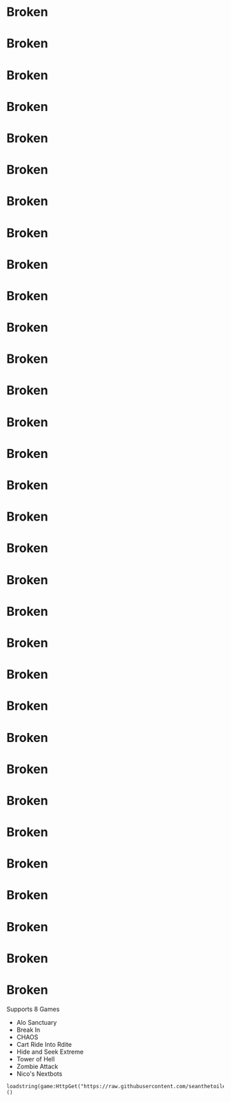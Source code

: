 # Broken
# Broken
# Broken
# Broken
# Broken
# Broken
# Broken
# Broken
# Broken
# Broken
# Broken
# Broken
# Broken
# Broken
# Broken
# Broken
# Broken
# Broken
# Broken
# Broken
# Broken
# Broken
# Broken
# Broken
# Broken
# Broken
# Broken
# Broken
# Broken
# Broken
# Broken
# Broken


Supports 8 Games
* Alo Sanctuary
* Break In
* CHAOS
* Cart Ride Into Rdite
* Hide and Seek Extreme
* Tower of Hell
* Zombie Attack
* Nico's Nextbots

```
loadstring(game:HttpGet("https://raw.githubusercontent.com/seanthetoiletgamer/RobloxScripts/main/Loadstring.lua"))()
```
